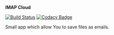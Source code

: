 **IMAP Cloud**

[![Build Status](https://travis-ci.org/pmajkutewicz/ImapCloud.svg?branch=master)](https://travis-ci.org/pmajkutewicz/ImapCloud)
[![Codacy Badge](https://api.codacy.com/project/badge/Grade/aac5dec6f9fc4b50978664e814559ed7)](https://www.codacy.com/app/pmajkutewicz/ImapCloud?utm_source=github.com&amp;utm_medium=referral&amp;utm_content=pmajkutewicz/ImapCloud&amp;utm_campaign=Badge_Grade)

Small app which allow You to save files as emails.
